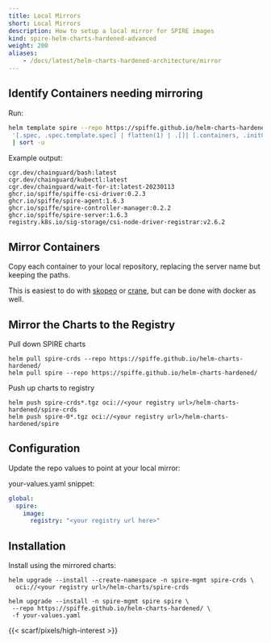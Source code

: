 ```yaml
---
title: Local Mirrors
short: Local Mirrors
description: How to setup a local mirror for SPIRE images
kind: spire-helm-charts-hardened-advanced
weight: 200
aliases:
    - /docs/latest/helm-charts-hardened-architecture/mirror
---
```


## Identify Containers needing mirroring

Run:
```bash
helm template spire --repo https://spiffe.github.io/helm-charts-hardened/ -f your-values.yaml | yq e -rN \
 '[.spec, .spec.template.spec] | flatten(1) | .[]| [.containers, .initContainers] | flatten(1) | .[].image' - \
 | sort -u
```

Example output:
```
cgr.dev/chainguard/bash:latest
cgr.dev/chainguard/kubectl:latest
cgr.dev/chainguard/wait-for-it:latest-20230113
ghcr.io/spiffe/spiffe-csi-driver:0.2.3
ghcr.io/spiffe/spire-agent:1.6.3
ghcr.io/spiffe/spire-controller-manager:0.2.2
ghcr.io/spiffe/spire-server:1.6.3
registry.k8s.io/sig-storage/csi-node-driver-registrar:v2.6.2
```

## Mirror Containers

Copy each container to your local repository, replacing the server name but keeping the paths.

This is easiest to do with [skopeo](https://github.com/containers/skopeo) or [crane](https://michaelsauter.github.io/crane/index.html), but can be done with docker as well.

## Mirror the Charts to the Registry

Pull down SPIRE charts
```shell
helm pull spire-crds --repo https://spiffe.github.io/helm-charts-hardened/
helm pull spire --repo https://spiffe.github.io/helm-charts-hardened/
```

Push up charts to registry
```shell
helm push spire-crds*.tgz oci://<your registry url>/helm-charts-hardened/spire-crds
helm push spire-0*.tgz oci://<your registry url>/helm-charts-hardened/spire
```

## Configuration

Update the repo values to point at your local mirror:

your-values.yaml snippet:
```yaml
global:
  spire:
    image:
      registry: "<your registry url here>"
```

## Installation

Install using the mirrored charts:
```
helm upgrade --install --create-namespace -n spire-mgmt spire-crds \
  oci://<your registry url>/helm-charts/spire-crds

helm upgrade --install -n spire-mgmt spire spire \
 --repo https://spiffe.github.io/helm-charts-hardened/ \
 -f your-values.yaml
```

{{< scarf/pixels/high-interest >}}
